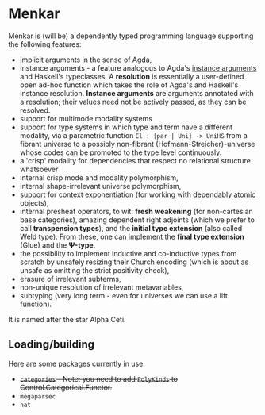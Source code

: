 # Menkar
Menkar is (will be) a dependently typed programming language supporting the following features:

* implicit arguments in the sense of Agda,
* instance arguments - a feature analogous to Agda's [instance arguments](https://doi.org/10.1145/2034574.2034796) and Haskell's typeclasses.
A **resolution** is essentially a user-defined open ad-hoc function which takes the role of Agda's and Haskell's instance resolution. **Instance arguments** are arguments annotated with a resolution; their values need not be actively passed, as they can be resolved.
* support for multimode modality systems
* support for type systems in which type and term have a different modality, via a parametric function `El : {par | Uni} -> UniHS` from a fibrant universe to a possibly non-fibrant (Hofmann-Streicher)-universe whose codes can be promoted to the type level continuously.
* a 'crisp' modality for dependencies that respect no relational structure whatsoever
* internal crisp mode and modality polymorphism,
* internal shape-irrelevant universe polymorphism,
* support for context exponentiation (for working with dependably [atomic](https://ncatlab.org/nlab/show/tiny+object) objects),
* internal presheaf operators, to wit: **fresh weakening** (for non-cartesian base categories), amazing dependent right adjoints (which we prefer to call **transpension types**), and the **initial type extension** (also called Weld type).
From these, one can implement the **final type extension** (Glue) and the **Ψ-type**.
* the possibility to implement inductive and co-inductive types from scratch by unsafely resizing their Church encoding
(which is about as unsafe as omitting the strict positivity check),
* erasure of irrelevant subterms,
* non-unique resolution of irrelevant metavariables,
* subtyping (very long term - even for universes we can use a lift function).

It is named after the star Alpha Ceti.

## Loading/building
Here are some packages currently in use:

* ~~`categories` - Note: you need to add `PolyKinds` to Control.Categorical.Functor.~~
* `megaparsec`
* `nat`
